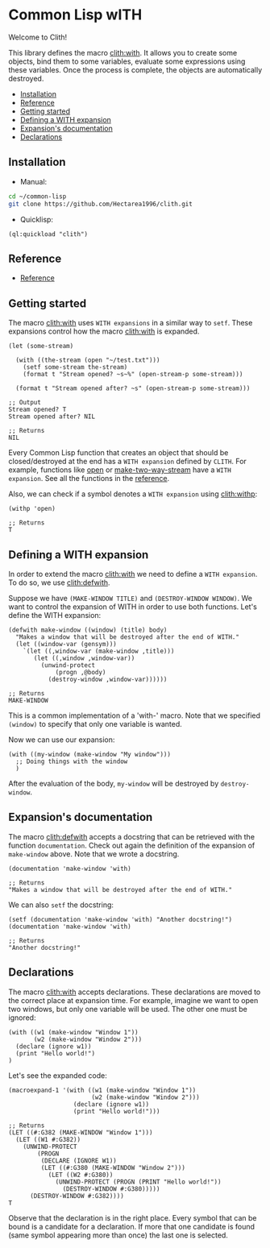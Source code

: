 

<a id="TITLE:CLITH-DOCS:TAG64"></a>
# Common Lisp wITH

Welcome to Clith\!

This library defines the macro [clith\:with](/docs/scribble/reference.md#FUNCTION:CLITH:WITH)\. It allows you to create some objects\, bind them to some variables\, evaluate some expressions using these variables\. Once the process is complete\, the objects are automatically destroyed\.

* [Installation](/README.md#TITLE:CLITH-DOCS:TAG65)
* [Reference](/README.md#TITLE:CLITH-DOCS:TAG66)
* [Getting started](/README.md#TITLE:CLITH-DOCS:TAG67)
* [Defining a WITH expansion](/README.md#TITLE:CLITH-DOCS:TAG68)
* [Expansion\'s documentation](/README.md#TITLE:CLITH-DOCS:TAG69)
* [Declarations](/README.md#TITLE:CLITH-DOCS:TAG70)


<a id="TITLE:CLITH-DOCS:TAG65"></a>
## Installation

* Manual\:

`````sh
cd ~/common-lisp
git clone https://github.com/Hectarea1996/clith.git
`````
* Quicklisp\:

`````common-lisp
(ql:quickload "clith")
`````

<a id="TITLE:CLITH-DOCS:TAG66"></a>
## Reference

* [Reference](/docs/scribble/reference.md#TITLE:CLITH-DOCS:REFERENCE)


<a id="TITLE:CLITH-DOCS:TAG67"></a>
## Getting started

The macro [clith\:with](/docs/scribble/reference.md#FUNCTION:CLITH:WITH) uses ```WITH expansions``` in a similar way to ```setf```\. These expansions control how the macro  [clith\:with](/docs/scribble/reference.md#FUNCTION:CLITH:WITH) is expanded\.

`````common-lisp
(let (some-stream)

  (with ((the-stream (open "~/test.txt")))
    (setf some-stream the-stream)
    (format t "Stream opened? ~s~%" (open-stream-p some-stream)))

  (format t "Stream opened after? ~s" (open-stream-p some-stream)))
`````
`````text
;; Output
Stream opened? T
Stream opened after? NIL
`````
`````common-lisp
;; Returns
NIL
`````

Every Common Lisp function that creates an object that should be closed\/destroyed at the end has a ```WITH expansion``` defined by ```CLITH```\. For example\, functions like [open](http://www.lispworks.com/reference/HyperSpec/Body/f_open.htm) or [make\-two\-way\-stream](http://www.lispworks.com/reference/HyperSpec/Body/f_mk_two.htm) have a ```WITH expansion```\. See all the functions in the [reference](/docs/scribble/reference.md#TITLE:CLITH-DOCS:CL-SYMBOLS)\.

Also\, we can check if a symbol denotes a ```WITH expansion``` using [clith\:withp](/docs/scribble/reference.md#FUNCTION:CLITH:WITHP)\:

`````common-lisp
(withp 'open)
`````
`````common-lisp
;; Returns
T
`````

<a id="TITLE:CLITH-DOCS:TAG68"></a>
## Defining a WITH expansion

In order to extend the macro [clith\:with](/docs/scribble/reference.md#FUNCTION:CLITH:WITH) we need to define a ```WITH expansion```\. To do so\, we use [clith\:defwith](/docs/scribble/reference.md#FUNCTION:CLITH:DEFWITH)\.

Suppose we have ```(MAKE-WINDOW TITLE)``` and ```(DESTROY-WINDOW WINDOW)```\. We want to control the expansion of WITH in order to use both functions\. Let\'s define the WITH expansion\:

`````common-lisp
(defwith make-window ((window) (title) body)
  "Makes a window that will be destroyed after the end of WITH."
  (let ((window-var (gensym)))
    `(let ((,window-var (make-window ,title)))
       (let ((,window ,window-var))
         (unwind-protect
             (progn ,@body)
           (destroy-window ,window-var))))))
`````
`````common-lisp
;; Returns
MAKE-WINDOW
`````

This is a common implementation of a \'with\-\' macro\. Note that we specified ```(window)``` to specify that only one variable is wanted\.

Now we can use our expansion\:

`````
(with ((my-window (make-window "My window")))
  ;; Doing things with the window
  )
`````

After the evaluation of the body\, ```my-window``` will be destroyed by ```destroy-window```\.

<a id="TITLE:CLITH-DOCS:TAG69"></a>
## Expansion\'s documentation

The macro [clith\:defwith](/docs/scribble/reference.md#FUNCTION:CLITH:DEFWITH) accepts a docstring that can be retrieved with the function ```documentation```\. Check out again the definition of the expansion of ```make-window``` above\. Note that we wrote a docstring\.

`````common-lisp
(documentation 'make-window 'with)
`````
`````common-lisp
;; Returns
"Makes a window that will be destroyed after the end of WITH."
`````

We can also ```setf``` the docstring\:

`````common-lisp
(setf (documentation 'make-window 'with) "Another docstring!")
(documentation 'make-window 'with)
`````
`````common-lisp
;; Returns
"Another docstring!"
`````


<a id="TITLE:CLITH-DOCS:TAG70"></a>
## Declarations

The macro [clith\:with](/docs/scribble/reference.md#FUNCTION:CLITH:WITH) accepts declarations\. These declarations are moved to the correct place at expansion time\. For example\, imagine we want to open two windows\, but only one variable will be used\. The other one must be ignored\:

`````common-lisp
(with ((w1 (make-window "Window 1"))
       (w2 (make-window "Window 2")))
  (declare (ignore w1))
  (print "Hello world!")
)
`````

Let\'s see the expanded code\:

`````common-lisp
(macroexpand-1 '(with ((w1 (make-window "Window 1"))
                       (w2 (make-window "Window 2")))
                  (declare (ignore w1))
                  (print "Hello world!")))
`````
`````common-lisp
;; Returns
(LET ((#:G382 (MAKE-WINDOW "Window 1")))
  (LET ((W1 #:G382))
    (UNWIND-PROTECT
        (PROGN
         (DECLARE (IGNORE W1))
         (LET ((#:G380 (MAKE-WINDOW "Window 2")))
           (LET ((W2 #:G380))
             (UNWIND-PROTECT (PROGN (PRINT "Hello world!"))
               (DESTROY-WINDOW #:G380)))))
      (DESTROY-WINDOW #:G382))))
T
`````

Observe that the declaration is in the right place\. Every symbol that can be bound is a candidate for a declaration\. If more that one candidate is found \(same symbol appearing more than once\) the last one is selected\.